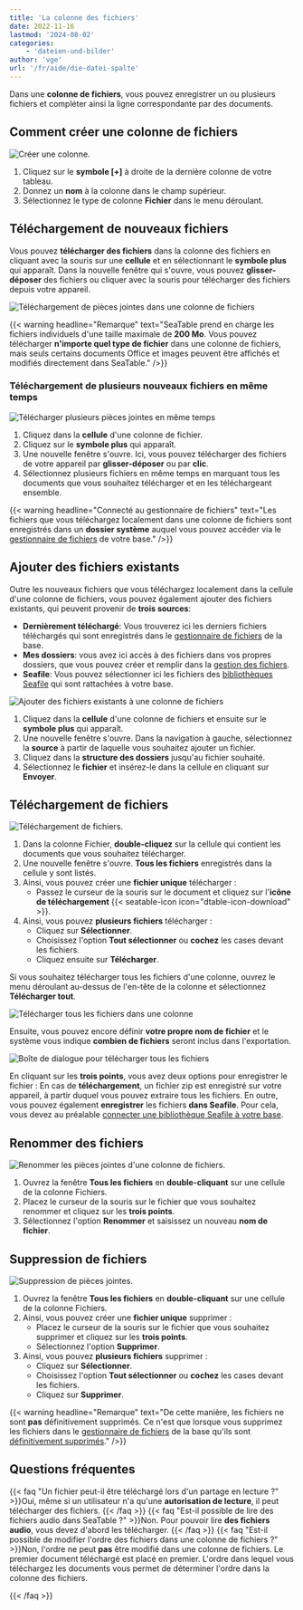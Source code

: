 ```yaml
---
title: 'La colonne des fichiers'
date: 2022-11-16
lastmod: '2024-08-02'
categories:
    - 'dateien-und-bilder'
author: 'vge'
url: '/fr/aide/die-datei-spalte'
---
```


Dans une **colonne de fichiers**, vous pouvez enregistrer un ou plusieurs fichiers et compléter ainsi la ligne correspondante par des documents.

## Comment créer une colonne de fichiers

![Créer une colonne.](images/Wie-man-eine-Spalte-anlegt.gif)

1. Cliquez sur le **symbole \[+\]** à droite de la dernière colonne de votre tableau.
2. Donnez un **nom** à la colonne dans le champ supérieur.
3. Sélectionnez le type de colonne **Fichier** dans le menu déroulant.

## Téléchargement de nouveaux fichiers

Vous pouvez **télécharger des fichiers** dans la colonne des fichiers en cliquant avec la souris sur une **cellule** et en sélectionnant le **symbole plus** qui apparaît. Dans la nouvelle fenêtre qui s'ouvre, vous pouvez **glisser-déposer** des fichiers ou cliquer avec la souris pour télécharger des fichiers depuis votre appareil.

![Téléchargement de pièces jointes dans une colonne de fichiers](images/upload-files-into-file-column.gif)

{{< warning  headline="Remarque"  text="SeaTable prend en charge les fichiers individuels d'une taille maximale de **200 Mo**. Vous pouvez télécharger **n'importe quel type de fichier** dans une colonne de fichiers, mais seuls certains documents Office et images peuvent être affichés et modifiés directement dans SeaTable." />}}

### Téléchargement de plusieurs nouveaux fichiers en même temps

![Télécharger plusieurs pièces jointes en même temps](images/upload-multiple-files-into-file-column.gif)

1. Cliquez dans la **cellule** d'une colonne de fichier.
2. Cliquez sur le **symbole plus** qui apparaît.
3. Une nouvelle fenêtre s'ouvre. Ici, vous pouvez télécharger des fichiers de votre appareil par **glisser-déposer** ou par **clic**.
4. Sélectionnez plusieurs fichiers en même temps en marquant tous les documents que vous souhaitez télécharger et en les téléchargeant ensemble.

{{< warning  headline="Connecté au gestionnaire de fichiers"  text="Les fichiers que vous téléchargez localement dans une colonne de fichiers sont enregistrés dans un **dossier système** auquel vous pouvez accéder via le [gestionnaire de fichiers](https://seatable.io/fr/docs/dateien-und-bilder/das-dateimanagement-einer-base/) de votre base." />}}

## Ajouter des fichiers existants

Outre les nouveaux fichiers que vous téléchargez localement dans la cellule d'une colonne de fichiers, vous pouvez également ajouter des fichiers existants, qui peuvent provenir de **trois sources**:

- **Dernièrement téléchargé**: Vous trouverez ici les derniers fichiers téléchargés qui sont enregistrés dans le [gestionnaire de fichiers](https://seatable.io/fr/docs/dateien-und-bilder/das-dateimanagement-einer-base/) de la base.
- **Mes dossiers**: vous avez ici accès à des fichiers dans vos propres dossiers, que vous pouvez créer et remplir dans la [gestion des fichiers](https://seatable.io/fr/docs/dateien-und-bilder/das-dateimanagement-einer-base/).
- **Seafile**: Vous pouvez sélectionner ici les fichiers des [bibliothèques Seafile](https://seatable.io/fr/docs/integrationen-innerhalb-von-seatable/eine-seafile-bibliothek-an-seatable-anbinden/) qui sont rattachées à votre base.

![Ajouter des fichiers existants à une colonne de fichiers](images/Add-existing-files-to-a-file-column.png)

1. Cliquez dans la **cellule** d'une colonne de fichiers et ensuite sur le **symbole plus** qui apparaît.
2. Une nouvelle fenêtre s'ouvre. Dans la navigation à gauche, sélectionnez la **source** à partir de laquelle vous souhaitez ajouter un fichier.
3. Cliquez dans la **structure des dossiers** jusqu'au fichier souhaité.
4. Sélectionnez le **fichier** et insérez-le dans la cellule en cliquant sur **Envoyer**.

## Téléchargement de fichiers

![Téléchargement de fichiers.](images/Herunterladen-von-Dateien.gif)

1. Dans la colonne Fichier, **double-cliquez** sur la cellule qui contient les documents que vous souhaitez télécharger.
2. Une nouvelle fenêtre s'ouvre. **Tous les fichiers** enregistrés dans la cellule y sont listés.
3. Ainsi, vous pouvez créer une **fichier unique** télécharger :
    - Passez le curseur de la souris sur le document et cliquez sur l'**icône de téléchargement** {{< seatable-icon icon="dtable-icon-download" >}}.
4. Ainsi, vous pouvez **plusieurs fichiers** télécharger :
    - Cliquez sur **Sélectionner**.
    - Choisissez l'option **Tout sélectionner** ou **cochez** les cases devant les fichiers.
    - Cliquez ensuite sur **Télécharger**.

Si vous souhaitez télécharger tous les fichiers d'une colonne, ouvrez le menu déroulant au-dessus de l'en-tête de la colonne et sélectionnez **Télécharger tout**.

![Télécharger tous les fichiers dans une colonne](images/Download-all-files.png)

Ensuite, vous pouvez encore définir **votre propre nom de fichier** et le système vous indique **combien de fichiers** seront inclus dans l'exportation.

![Boîte de dialogue pour télécharger tous les fichiers](images/Download-all-files-dialog.png)

En cliquant sur les **trois points**, vous avez deux options pour enregistrer le fichier : En cas de **téléchargement**, un fichier zip est enregistré sur votre appareil, à partir duquel vous pouvez extraire tous les fichiers. En outre, vous pouvez également **enregistrer** les fichiers **dans Seafile**. Pour cela, vous devez au préalable [connecter une bibliothèque Seafile à votre base](https://seatable.io/fr/docs/integrationen-innerhalb-von-seatable/eine-seafile-bibliothek-an-seatable-anbinden/).

## Renommer des fichiers

![Renommer les pièces jointes d'une colonne de fichiers.](images/Datei-Spalte-Anhaenge-umbenennen.gif)

1. Ouvrez la fenêtre **Tous les fichiers** en **double-cliquant** sur une cellule de la colonne Fichiers.
2. Placez le curseur de la souris sur le fichier que vous souhaitez renommer et cliquez sur les **trois points**.
3. Sélectionnez l'option **Renommer** et saisissez un nouveau **nom de fichier**.

## Suppression de fichiers

![Suppression de pièces jointes.](images/Loeschen-von-Anhaengen.gif)

1. Ouvrez la fenêtre **Tous les fichiers** en **double-cliquant** sur une cellule de la colonne Fichiers.
2. Ainsi, vous pouvez créer une **fichier unique** supprimer :
    - Placez le curseur de la souris sur le fichier que vous souhaitez supprimer et cliquez sur les **trois points**.
    - Sélectionnez l'option **Supprimer**.
3. Ainsi, vous pouvez **plusieurs fichiers** supprimer :
    - Cliquez sur **Sélectionner**.
    - Choisissez l'option **Tout sélectionner** ou **cochez** les cases devant les fichiers.
    - Cliquez sur **Supprimer**.

{{< warning  headline="Remarque"  text="De cette manière, les fichiers ne sont **pas** définitivement supprimés. Ce n'est que lorsque vous supprimez les fichiers dans le [gestionnaire de fichiers](https://seatable.io/fr/docs/dateien-und-bilder/das-dateimanagement-einer-base/) de la base qu'ils sont [définitivement supprimés](https://seatable.io/fr/docs/datei-und-bildanhaenge/wie-man-anhaenge-dauerhaft-entfernt/)." />}}

## Questions fréquentes

{{< faq "Un fichier peut-il être téléchargé lors d'un partage en lecture ?" >}}Oui, même si un utilisateur n'a qu'une **autorisation de lecture**, il peut télécharger des fichiers.
{{< /faq >}}
{{< faq "Est-il possible de lire des fichiers audio dans SeaTable ?" >}}Non. Pour pouvoir lire **des fichiers audio**, vous devez d'abord les télécharger.
{{< /faq >}}
{{< faq "Est-il possible de modifier l'ordre des fichiers dans une colonne de fichiers ?" >}}Non, l'ordre ne peut **pas** être modifié dans une colonne de fichiers. Le premier document téléchargé est placé en premier. L'ordre dans lequel vous téléchargez les documents vous permet de déterminer l'ordre dans la colonne des fichiers.

{{< /faq >}}
